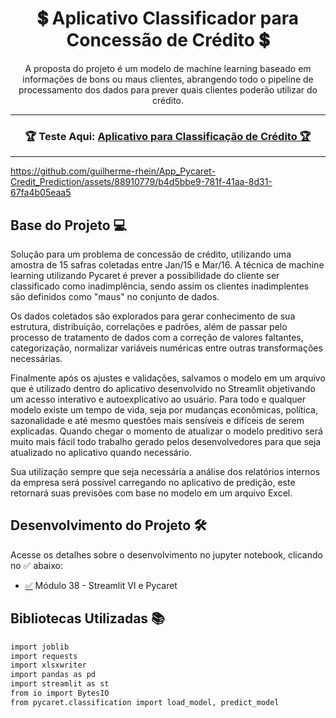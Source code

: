 <h1 align="center">
    💲 Aplicativo Classificador para Concessão de Crédito 💲</a>
</h1>

<p align="center"> A proposta do projeto é um modelo de machine learning baseado em informações de bons ou maus clientes, abrangendo todo o pipeline de processamento dos dados para prever quais clientes poderão utilizar do crédito. </p>

---
<h3 align="center">
    🏆 Teste Aqui: <a href="https://app-pycaret-credit-prediction.onrender.com">Aplicativo para Classificação de Crédito 🏆 </a>
</h3>

---


https://github.com/guilherme-rhein/App_Pycaret-Credit_Prediction/assets/88910779/b4d5bbe9-781f-41aa-8d31-67fa4b05eaa5


## Base do Projeto 💻

Solução para um problema de concessão de crédito, utilizando uma amostra de 15 safras coletadas entre Jan/15 e Mar/16. A técnica de machine learning utilizando Pycaret é prever a possibilidade do cliente ser classificado como inadimplência, sendo assim os clientes inadimplentes são definidos como "maus" no conjunto de dados.

Os dados coletados são explorados para gerar conhecimento de sua estrutura, distribuição, correlações e padrões, além de passar pelo processo de tratamento de dados com a correção de valores faltantes, categorização, normalizar variáveis numéricas entre outras transformações necessárias.

Finalmente após os ajustes e validações, salvamos o modelo em um arquivo que é utilizado dentro do aplicativo desenvolvido no Streamlit objetivando um acesso interativo e autoexplicativo ao usuário. Para todo e qualquer modelo existe um tempo de vida, seja por mudanças econômicas, política, sazonalidade e até mesmo questões mais sensíveis e difíceis de serem explicadas. Quando chegar o momento de atualizar o modelo preditivo será muito mais fácil todo trabalho gerado pelos desenvolvedores para que seja atualizado no aplicativo quando necessário. 

Sua utilização sempre que seja necessária a análise dos relatórios internos da empresa será possível carregando no aplicativo de predição, este retornará suas previsões com base no modelo em um arquivo Excel.


## Desenvolvimento do Projeto 🛠️

Acesse os detalhes sobre o desenvolvimento no jupyter notebook, clicando no ✅ abaixo:
- [✅](https://github.com/guilherme-rhein/EBAC---DATA-SCIENCE/tree/main/M%C3%B3dulo%2038%20-%20Streamlit%20VI%20e%20Pycaret) Módulo 38 - Streamlit VI e Pycaret


## Bibliotecas Utilizadas 📚

```bash
import joblib
import requests
import xlsxwriter
import pandas as pd
import streamlit as st
from io import BytesIO
from pycaret.classification import load_model, predict_model
```
